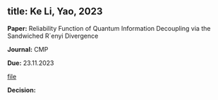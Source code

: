 title: Ke Li, Yao, 2023 
---

**Paper:** Reliability Function of Quantum Information Decoupling via the Sandwiched R´enyi Divergence
 
**Journal:** CMP

**Due:** 23.11.2023

[file](REF_keli2023/file.pdf)


**Decision:** 


